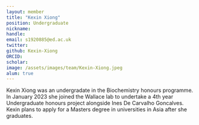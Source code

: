 ```yaml
---
layout: member
title: "Kexin Xiong"
position: Undergraduate
nickname:
handle: 
email: s1920885@ed.ac.uk
twitter: 
github: Kexin-Xiong
ORCID: 
scholar: 
image: /assets/images/team/Kexin-Xiong.jpeg
alum: true
---
```


Kexin Xiong was an undergradate in the Biochemistry honours programme.
In January 2023 she joined the Wallace lab to undertake a 4th year Undergraduate honours project 
alongside Ines De Carvalho Goncalves. 
Kexin plans to apply for a Masters degree in universities in Asia after she graduates.
